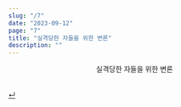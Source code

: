 ```yaml
---
slug: "/7"
date: "2023-09-12"
page: "7"
title: "실격당한 자들을 위한 변론"
description: ""
---
```


<div style="text-align: center;">
    <div class="post-line" style="display: inline-block; line-height:160%">
    실격당한 자들을 위한 변론
    </div>
</div>

<br>

<a href="/">↵</a>

